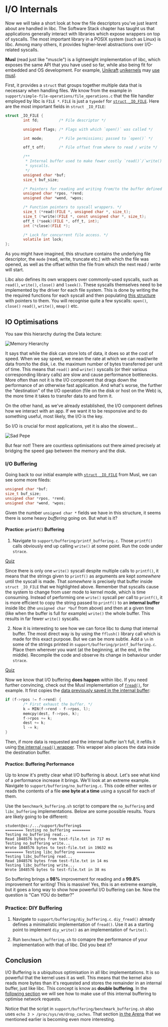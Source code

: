 # I/O Internals

Now we will take a short look at how the file descriptors you've just learnt about are handled in libc.
The Software Stack chapter has taught us that applications generally interact with libraries which expose wrappers on top of syscalls.
The most important library in a POSIX system (such as Linux) is libc.
Among many others, it provides higher-level abstractions over I/O-related syscalls.

**Musl** (read just like "muscle") is a lightweight implementation of libc, which exposes the same API that you have used so far, while also being fit for embedded and OS development.
For example, [Unikraft](https://unikraft.org/) [unikernels](https://unikraft.org/docs/concepts/) may [use musl](https://github.com/unikraft/lib-musl).

First, it provides a `struct` that groups together multiple data that is necessary when handling files.
We know from the example in `support/simple-file-operations/file_operations.c` that the file handler employed by libc is `FILE *`.
`FILE` is just a `typedef` for [`struct _IO_FILE`](https://elixir.bootlin.com/musl/v1.2.3/source/src/internal/stdio_impl.h#L21).
Here are the most important fields in `struct _IO_FILE`:

```c
struct _IO_FILE {
        int fd;         /* File descriptor */

        unsigned flags; /* Flags with which `open()` was called */

        int mode;       /* File permissions; passed to `open()` */

        off_t off;      /* File offset from where to read / write */

        /**
         * Internal buffer used to make fewer costly `read()`/`write()`
         * syscalls.
         */
        unsigned char *buf;
        size_t buf_size;

        /* Pointers for reading and writing from/to the buffer defined above. */
        unsigned char *rpos, *rend;
        unsigned char *wend, *wpos;

        /* Function pointers to syscall wrappers. */
        size_t (*read)(FILE *, unsigned char *, size_t);
        size_t (*write)(FILE *, const unsigned char *, size_t);
        off_t (*seek)(FILE *, off_t, int);
        int (*close)(FILE *);

        /* Lock for concurrent file access. */
        volatile int lock;
};
```

As you might have imagined, this structure contains the underlying file descriptor, the `mode` (read, write, truncate etc.) with which the file was opened, as well as the offset within the file from which the next read / write will start.

Libc also defines its own wrappers over commonly-used syscalls, such as `read()`, `write()`, `close()` and `lseek()`.
These syscalls themselves need to be implemented by the driver for each file system.
This is done by writing the the required functions for each syscall and then populating [this structure](https://elixir.bootlin.com/linux/v6.0.9/source/include/linux/fs.h#L2093) with pointers to them.
You will recognise quite a few syscalls: `open()`, `close()` `read()`, `write()`, `mmap()` etc.

## IO Optimisations

You saw this hierarchy during the Data lecture:

![Memory Hierarchy](../media/memory-hierarchy.svg)

It says that while the disk can store lots of data, it does so at the cost of speed.
When we say speed, we mean the rate at which we can read/write data from/to the disk, i.e. the maximum number of bytes transferred per unit of time.
This means that `read()` and `write()` syscalls (or their various corresponding library calls) are slow and cause performance bottlenecks.
More often than not it is the I/O component that drags down the performance of an otherwise fast application.
And what's worse, the further the "destination" of the I/O operation (file on the disk or host on the Web) is, the more time it takes to transfer data to and form it.

On the other hand, as we've already established, the I/O component defines how we interact with an app.
If we want it to be responsive and to do something useful, most likely, the I/O is the key.

So I/O is crucial for most applications, yet it is also the slowest...

![Sad Pepe](../media/sad-pepe.png)

But fear not!
There are countless optimisations out there aimed precisely at bridging the speed gap between the memory and the disk.

### I/O Buffering

Going back to our initial example with [`struct _IO_FILE`](https://elixir.bootlin.com/musl/v1.2.3/source/src/internal/stdio_impl.h#L21) from Musl, we can see some more fileds:

```c
unsigned char *buf;
size_t buf_size;
unsigned char *rpos, *rend;
unsigned char *wend, *wpos;
```

Given the number `unsigned char *` fields we have in this structure, it seems there is some heavy _buffering_ going on.
But what is it?

#### Practice: `printf()` Buffering

1. Navigate to `support/buffering/printf_buffering.c`.
Those `printf()` calls obviously end up calling `write()` at some point.
Run the code under `strace`.

[Quiz](../quiz/strace-printf.md)

Since there is only one `write()` syscall despite multiple calls to `printf()`, it means that the strings given to `printf()` as arguments are kept _somewhere_ until the syscall is made.
That _somewhere_ is precisely that buffer inside `struct _IO_FILE` that we highlighted above.
Remember that syscalls cause the system to change from user mode to kernel mode, which is time consuming.
Instead of performing one `write()` syscall per call to `printf()`, it is more efficient to copy the string passed to `printf()` to an **internal buffer** inside libc (the `unsigned char *buf` from above) and then at a given time (like when the buffer is full for example) `write()` the whole buffer.
This results in far fewer `write()` syscalls.

<!-- markdownlint-disable MD029 -->

2. Now it is interesting to see how we can force libc to dump that internal buffer.
The most direct way is by using the `fflush()` library call which is made for this exact purpose.
But we can be more subtle.
Add a `\n` in some of the strings printed in `support/buffering/printf_buffering.c`.
Place them wherever you want (at the beginning, at the end, in the middle).
Recompile the code and observe its change in behaviour under `strace`.

<!-- markdownlint-enable MD029 -->

[Quiz](../quiz/flush-libc-buffer.md)

Now we know that I/O buffering **does happen** within libc.
If you need further convincing, check out the Musl implementation of [`fread()`](https://elixir.bootlin.com/musl/v1.2.3/source/src/stdio/fread.c#L6), for example.
It first copies the [data previously saved in the internal buffer](https://elixir.bootlin.com/musl/v1.2.3/source/src/stdio/fread.c#L16):

```c
if (f->rpos != f->rend) {
        /* First exhaust the buffer. */
        k = MIN(f->rend - f->rpos, l);
        memcpy(dest, f->rpos, k);
        f->rpos += k;
        dest += k;
        l -= k;
}
```

Then, if more data is requested and the internal buffer isn't full, it refills it using [the internal `read()` wrapper](https://elixir.bootlin.com/musl/v1.2.3/source/src/stdio/fread.c#L27).
This wrapper also places the data inside the destination buffer.

#### Practice: Buffering Performance

Up to know it's pretty clear what I/O buffering is about.
Let's see what kind of a performance increase it brings.
We'll look at an extreme example.
Navigate to `support/buffering/no_buffering.c`.
This code either writes or reads the contents of a file **one byte at a time** using a syscall for each of them.

Use the `benchmark_buffering.sh` script to compare the `no_buffering` and `libc_buffering` implementations.
Below are some possible results.
Yours are likely going to be different:

```console
student@os:/.../support/buffering$
======== Testing no_buffering ========
Testing no_buffering read...
Read 1048576 bytes from test-file.txt in 717 ms
Testing no_buffering write...
Wrote 1048576 bytes to test-file.txt in 19632 ms
======== Testing libc_buffering ========
Testing libc_buffering read...
Read 1048576 bytes from test-file.txt in 14 ms
Testing libc_buffering write...
Wrote 1048576 bytes to test-file.txt in 38 ms
```

<!-- markdownlint-disable MD104 -->

So buffering brings a **98%** improvement for reading and a **99.8%** improvement for writing!
This is massive!
Yes, this is an extreme example, but it goes a long way to show how powerful I/O buffering can be.
Now the question is "Can YOU do better?"

<!-- markdownlint-enable MD104 -->

### Practice: DIY Buffering

1. Navigate to `support/buffering/diy_buffering.c`.
`diy_fread()` already defines a minimalistic implementation of `fread()`.
Use it as a starting point to implement `diy_write()` as an implementation of `fwrite()`.

1. Run `benchmark_buffering.sh` to comapre the performance of your implementation with that of libc.
Did you beat it?

## Conclusion

I/O Buffering is a ubiquitous optimisation in all libc implementations.
It is so powerful that the kernel uses it as well.
This means that the kernel also reads more bytes than it's requested and stores the remainder in an internal buffer, just like libc.
This concept is know as **double buffering**.
In the [following section](./zero-copy.md) we will see how to make use of this internal buffering to optimise network requests.

Notice that the script in `support/buffering/benchmark_buffering.sh` also uses `echo 3 > /proc/sys/vm/drop_caches`.
That section [in the Arena](./arena.md#to-drop-or-not-to-drop) that we mentioned earlier is becoming even more interesting.
